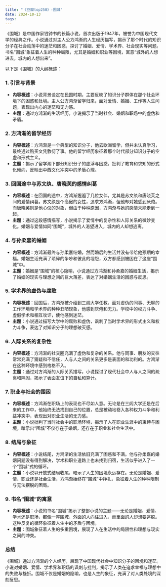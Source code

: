 ```yaml
---
title: "《豆瓣top250》-围城"
date: 2024-10-13
tags: 
---
```

《围城》是中国作家钱钟书的长篇小说，首次出版于1947年，被誉为中国现代文学的经典之作。小说通过对主人公方鸿渐的人生经历描写，揭示了那个时代的知识分子在社会动荡中的迷茫和困惑，探讨了婚姻、爱情、学术界、社会现实等问题。书名“围城”象征着人生的种种局限，尤其是婚姻和职业等困境，寓意“城外的人想进去，城内的人想出来”。

以下是《围城》的大纲概述：

### 1. **引言与背景**
- **内容概述**：小说背景设定在民国时期，主要反映了知识分子群体在那个社会环境下的困惑和处境。主人公方鸿渐留学归来，面对爱情、婚姻、工作等人生问题，表现出内心的迷茫和无力感。
- **主题**：通过方鸿渐的生活经历，小说揭示了当时社会、婚姻和职场中的虚伪和矛盾。

### 2. **方鸿渐的留学经历**
- **内容概述**：方鸿渐是一个典型的知识分子，他去欧洲留学，但并未认真学习，最终通过购买文凭敷衍了事。他的留学经历象征着那个时代部分知识分子的空虚和形式主义。
- **主题**：揭示了留学潮下部分知识分子的虚浮与困惑，批判了教育和求知的形式化倾向，反映出中西文化冲突中的矛盾心理。

### 3. **回国途中与苏文纨、唐晓芙的感情纠葛**
- **内容概述**：在回国的途中，方鸿渐邂逅了几位女伴，尤其是苏文纨和唐晓芙之间的爱情纠葛。苏文纨是个高傲的女性，追求方鸿渐，但他却对她感到厌倦。而唐晓芙则是他心仪的对象，但由于种种原因，方鸿渐与她的感情未能走到一起。
- **主题**：通过这段感情描写，小说揭示了爱情中的复杂性和人际关系的微妙变化。婚姻与爱情如同“围城”，城外的人渴望进入，城内的人却想逃离。

### 4. **与孙柔嘉的婚姻**
- **内容概述**：方鸿渐最终与孙柔嘉结婚，然而婚后的生活并没有带给他预期的幸福。婚姻生活充满了琐碎的争吵和彼此的埋怨，双方都感到被困在了这座“围城”中。
- **主题**：婚姻是“围城”的核心隐喻，小说通过方鸿渐和孙柔嘉的婚姻生活，揭示了婚姻的现实与理想之间的巨大落差，表达了对婚姻生活的困惑与反思。

### 5. **学术界的虚伪与腐败**
- **内容概述**：回国后，方鸿渐被介绍到三闾大学任教，面对虚伪的同事、无聊的工作环境和学术界的种种丑陋现象，他感到厌倦和无力。学校中的权力斗争、虚假学术和相互攻讦，使他感到迷茫。
- **主题**：小说通过描写大学中的腐败和虚伪，讽刺了当时学术界的形式主义和权力斗争，表达了对知识分子的理想破灭感。

### 6. **人际关系的复杂性**
- **内容概述**：方鸿渐的社交圈充满了虚伪和复杂的关系。他与同事、朋友的交往常常充满了猜疑和不信任，人与人之间的关系更多是表面的和功利的。方鸿渐在这种环境中感到格格不入。
- **主题**：通过对方鸿渐的人际关系描写，小说探讨了现代社会中人与人之间的疏离和隔阂，揭示了表面友谊下的自私和算计。

### 7. **职业与社会的围困**
- **内容概述**：方鸿渐在职场上的表现也不尽如人意。无论是在三闾大学还是在后来的工作中，他始终无法找到自己的位置，总是被动地卷入各种权力斗争和利益冲突中，表现出对职业生活的无力感。
- **主题**：小说批判了当时社会中的职场环境，揭示了人在职业生涯中的束缚与困境，暗示出“围城”不仅存在于婚姻，还存在于职业和社会生活中。

### 8. **结局与象征**
- **内容概述**：小说结尾，方鸿渐的生活依旧充满了困惑和不满。他与孙柔嘉的婚姻问题没有得到解决，学术和职业道路上也未找到归宿，生活似乎进入了一个“围城”式的循环。
- **主题**：小说以开放式结局收尾，暗示了人生的困境永远存在。无论是婚姻、爱情、职业还是社会生活，方鸿渐始终在“围城”中挣扎，象征着人生的种种限制与无法摆脱的困局。

### 9. **书名“围城”的寓意**
- **内容概述**：小说的书名“围城”揭示了整部小说的主题——无论是婚姻、爱情、学术还是职场，都像一座围城，外面的人向往进入，而里面的人却想要逃脱。这种反复的循环象征着人生中的矛盾与困境。
- **主题**：围城象征着人生的多重困境，展现了人在生活中的局限性和理想与现实之间的冲突。

### **总结**
《围城》通过方鸿渐的个人经历，展现了中国现代社会中知识分子的困境和迷茫。小说对婚姻、爱情、学术界和职场的讽刺与批判，揭示了人类在追求幸福与理想中的失败与挫折。围城不仅是婚姻的隐喻，也是人生的象征，充满了对人类处境的深刻反思。
